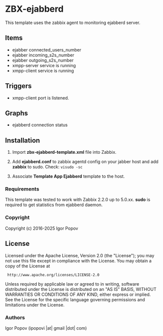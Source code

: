 ZBX-ejabberd
==============

This template uses the zabbix agent to monitoring ejabberd server.


Items
-----

  * ejabber connected_users_number
  * ejabber incoming_s2s_number
  * ejabber outgoing_s2s_number
  * xmpp-server service is running
  * xmpp-client service is running

Triggers
--------
  * xmpp-client port is listened.

Graphs
------

  * ejabberd connection status

Installation
------------

1. Import **zbx-ejabberd-template.xml** file into Zabbix.
2. Add **ejabberd.conf** to zabbix agentd config on your jabber host and add **zabbix** to sudo. Check: ``visudo -sc``

3. Associate **Template App Ejabberd** template to the host.

### Requirements

This template was tested to work with Zabbix 2.2.0 up to 5.0.xx. **sudo** is required to get statistics from ejabberd daemon.

### Copyright

  Copyright (c) 2016-2025 Igor Popov

License
-------
   Licensed under the Apache License, Version 2.0 (the "License");
   you may not use this file except in compliance with the License.
   You may obtain a copy of the License at

     http://www.apache.org/licenses/LICENSE-2.0

   Unless required by applicable law or agreed to in writing, software
   distributed under the License is distributed on an "AS IS" BASIS,
   WITHOUT WARRANTIES OR CONDITIONS OF ANY KIND, either express or implied.
   See the License for the specific language governing permissions and
   limitations under the License.

### Authors

  Igor Popov
  (ipopovi |at| gmail |dot| com)
